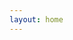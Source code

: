 ```yaml
---
layout: home
---
```


<script>
  const userLang = navigator.language || navigator.userLanguage;
  if (userLang.startsWith('zh')) {
    window.location.href = "/zh/";
  } else {
    window.location.href = "/en/";
  }
</script>